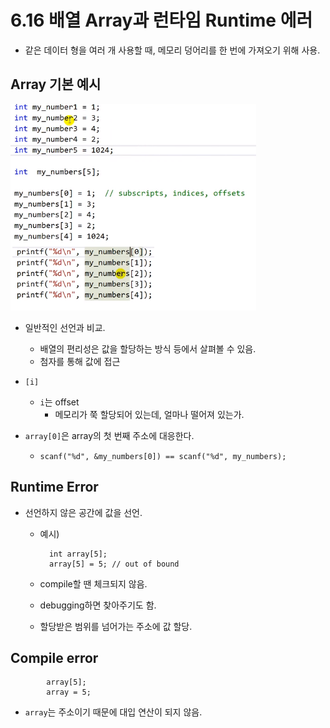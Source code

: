 # 6.16 배열 Array과 런타임 Runtime 에러

* 같은 데이터 형을 여러 개 사용할 때, 메모리 덩어리를 한 번에 가져오기 위해 사용.

## Array 기본 예시

![](../images/chapter6/array1.png)


* 일반적인 선언과 비교.
    - 배열의 편리성은 값을 할당하는 방식 등에서 살펴볼 수 있음.
    - 첨자를 통해 값에 접근

* `[i]`
    - `i`는 offset
        - 메모리가 쭉 할당되어 있는데, 얼마나 떨어져 있는가.

* `array[0]`은 array의 첫 번째 주소에 대응한다.
    - `scanf("%d", &my_numbers[0]) == scanf("%d", my_numbers);`

## Runtime Error

* 선언하지 않은 공간에 값을 선언.
    - 예시)   
    
            int array[5];
            array[5] = 5; // out of bound
    - compile할 땐 체크되지 않음.
    - debugging하면 찾아주기도 함.
    - 할당받은 범위를 넘어가는 주소에 값 할당.

## Compile error
            array[5];
            array = 5;
- `array`는 주소이기 때문에 대입 연산이 되지 않음.